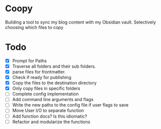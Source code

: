 # Coopy
Building a tool to sync my blog content with my Obsidian vault. Selectively choosing which files to copy


# Todo
 - [X] Prompt for Paths
 - [X] Traverse all folders and their sub folders.
 - [X] parse files for frontmatter.
 - [X] Check if ready for publishing
 - [X] Copy the files to the destination directory
 - [X] Only copy files in specific folders
 - [ ] Complete config implementation
 - [ ] Add command line arguments and flags
 - [ ] Write the new paths to the config file if user flags to save
 - [ ] Move User I/O to separate function
 - [ ] Add function docs? Is this idiomatic?
 - [ ] Refactor and modularize the functions
